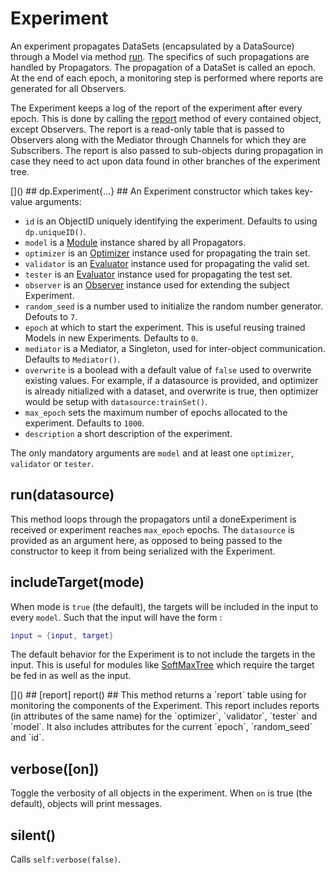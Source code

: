 # Experiment #
An experiment propagates DataSets (encapsulated by a DataSource) 
through a Model via method [run](#dp.Experiment.run). The specifics 
of such propagations are handled by Propagators. The propagation of 
a DataSet is called an epoch. At the end of each epoch, a monitoring
step is performed where reports are generated for all Observers.

The Experiment keeps a log of the report of the experiment after 
every epoch. This is done by calling the [report](#dp.Experiment.report) method of 
every contained object, except Observers. The report is a read-only 
table that is passed to Observers along with the Mediator through 
Channels for which they are Subscribers. The report is also passed 
to sub-objects during propagation in case they need to act upon 
data found in other branches of the experiment tree.

<a name="dp.Experiment.__init"/>
[]()
## dp.Experiment{...} ##
An Experiment constructor which takes key-value arguments:

  * `id` is an ObjectID uniquely identifying the experiment. Defaults to using `dp.uniqueID()`.
  * `model` is a [Module](https://github.com/torch/nn/blob/master/doc/module.md#module) instance shared by all Propagators.
  * `optimizer` is an [Optimizer](propagator.md#dp.Optimizer) instance used for propagating the train set.
  * `validator` is an [Evaluator](propagator.md#dp.Evaluator) instance used for propagating the valid set. 
  * `tester` is an [Evaluator](propagator.md#dp.Evaluator) instance used for propagating the test set. 
  * `observer` is an [Observer](observer.md#dp.Observer) instance used for extending the subject Experiment. 
  * `random_seed` is a number used to initialize the random number generator. Defouts to `7`.
  * `epoch` at which to start the experiment. This is useful reusing trained Models in new Experiments. Defaults to `0`.
  * `mediator` is a Mediator, a Singleton, used for inter-object communication. Defaults to `Mediator()`.
  * `overwrite` is a boolead with a default value of `false` used to overwrite existing values. For example, if a datasource is provided, and optimizer is already nitialized with a dataset, and overwrite is true, then optimizer would be setup with `datasource:trainSet()`.
  * `max_epoch` sets the maximum number of epochs allocated to the experiment. Defaults to `1000`.
  * `description` a short description of the experiment.

The only mandatory arguments are `model` and at least one `optimizer`, `validator` or `tester`.

<a name="dp.Experiment.run"></a>
## run(datasource) ##
This method loops through the propagators until a doneExperiment is 
received or experiment reaches `max_epoch` epochs. The `datasource` 
is provided as an argument here, as opposed to being passed to the 
constructor to keep it from being serialized with the Experiment. 

<a name="dp.Experiment.includeTarget"></a>
## includeTarget(mode) ##
When mode is `true` (the default), the targets will be included in 
the input to every `model`. Such that the input will have the form :
```lua
input = {input, target}
```
The default behavior for the Experiment is to not include the targets in the input. 
This is useful for modules like [SoftMaxTree](https://github.com/clementfarabet/lua---nnx#nnx.SoftMaxTree) 
which require the target be fed in as well as the input.

<a name="dp.Experiment.report"/>
[]()
## [report] report() ##
This method returns a `report` table using for monitoring the components
of the Experiment. This report includes reports 
(in attributes of the same name) for the `optimizer`, 
`validator`, `tester` and `model`. It also includes attributes for 
the current `epoch`, `random_seed` and `id`.

<a name="dp.Experiment.verbose"></a>
## verbose([on]) ##
Toggle the verbosity of all objects in the experiment. When `on` is 
true (the default), objects will print messages.

<a name="dp.Experiment.silent"></a>
## silent() ##
Calls `self:verbose(false)`.
